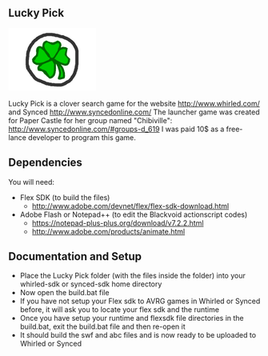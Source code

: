 ## Lucky Pick
![Icon](rsrc/launcher175x125.png)

Lucky Pick is a clover search game for the website http://www.whirled.com/ and Synced http://www.syncedonline.com/
The launcher game was created for Paper Castle for her group named "Chibiville": http://www.syncedonline.com/#groups-d_619
I was paid 10$ as a free-lance developer to program this game.

## Dependencies
You will need:
- Flex SDK (to build the files) 
  - http://www.adobe.com/devnet/flex/flex-sdk-download.html
- Adobe Flash or Notepad++ (to edit the Blackvoid actionscript codes) 
  - https://notepad-plus-plus.org/download/v7.2.2.html
  - http://www.adobe.com/products/animate.html

## Documentation and Setup
- Place the Lucky Pick  folder (with the files inside the folder) into your whirled-sdk or synced-sdk home directory
- Now open the build.bat file
- If you have not setup your Flex sdk to AVRG games in Whirled or Synced before, it will ask you to locate your flex sdk and the runtime
- Once you have setup your runtime and flexsdk file directories in the build.bat, exit the build.bat file and then re-open it
- It should build the swf and abc files and is now ready to be uploaded to Whirled or Synced
